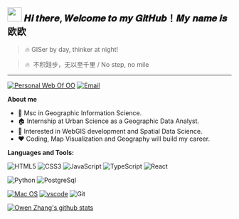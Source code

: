 <h2 ><img src="https://cdn.jsdelivr.net/gh/dmego/images/img/Hi.gif" height="32" width="32" /> 𝑯𝒊 𝒕𝒉𝒆𝒓𝒆, 𝑾𝒆𝒍𝒄𝒐𝒎𝒆 𝒕𝒐 𝒎𝒚 𝑮𝒊𝒕𝑯𝒖𝒃！𝑴𝒚 𝒏𝒂𝒎𝒆 𝒊𝒔 欧欧</h2>

> 🔥 GISer by day, thinker at night!

> 🔥  不积跬步，无以至千里 / No step, no mile

---

<p>
  <a href="https://zhangouwen.netlify.app"><img src="https://img.shields.io/badge/GIS-欧欧主页-blue" alt="Personal Web Of OO"></a>
  <a href="1000444691@smail.shnu.edu.cn"><img  src="https://img.shields.io/badge/Email-1000444691@smail.shnu.edu.cn-brightgreen" alt="Email"></a>
</p>

**About me**

- 🏫 Msc in Geographic Information Science.
- 🏠 Internship at Urban Science as a Geographic Data Analyst.
- 💼 Interested in WebGIS development and Spatial Data Science.
- ❤️ Coding, Map Visualization and Geography will build my career.

**Languages and Tools:**

![HTML5](https://img.shields.io/badge/-HTML5-%23E44D27?style=flat-square&logo=html5&logoColor=ffffff)
![CSS3](https://img.shields.io/badge/-CSS3-%231572B6?style=flat-square&logo=css3)
![JavaScript](https://img.shields.io/badge/-JavaScript-%23F7DF1C?style=flat-square&logo=javascript&logoColor=000000&labelColor=%23F7DF1C&color=%23FFCE5A)
![TypeScript](https://img.shields.io/badge/-TypeScript-007ACC?style=flat-square&logo=typescript&logoColor=white)
![React](https://img.shields.io/badge/-React-%23282C34?style=flat-square&logo=react)

![Python](https://img.shields.io/badge/-Python-green?style=flat-square&logo=python)
![PostgreSql](https://img.shields.io/badge/-PostgreSql-%23fdc167?style=flat-square&logo=postgresql&logoColor=000000)

[![Mac OS](https://img.shields.io/badge/MacOS-Ventura-4e9eee?style=flat-square&logo=macos&logoColor=ffffff)](https://www.microsoft.com/windows/windows-10)
[![vscode](https://img.shields.io/badge/IDE-VSCode-blue?style=flat-square&logo=visual-studio-code&logoColor=ffffff)](https://code.visualstudio.com/)
![Git](https://img.shields.io/badge/-Git-%23F05032?style=flat-square&logo=git&logoColor=%23ffffff)

<a href="https://github.com/Ashes814"><img src="https://github-readme-stats.vercel.app/api?username=Ashes814&show_icons=true&theme=prussian"  alt="Owen Zhang's github stats" data-canonical-src="https://github-readme-stats.vercel.app/api?username=Ashes814&show_icons=true&theme=prussian" style="max-width:100%;">
</a>
